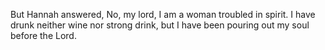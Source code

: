 But Hannah answered, No, my lord, I am a woman troubled in spirit. I have drunk neither wine nor strong drink, but I have been pouring out my soul before the Lord.
